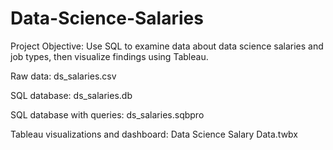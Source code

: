 # Data-Science-Salaries

Project Objective: Use SQL to examine data about data science salaries and job types, then visualize findings using Tableau.

Raw data: ds_salaries.csv

SQL database: ds_salaries.db

SQL database with queries: ds_salaries.sqbpro

Tableau visualizations and dashboard: Data Science Salary Data.twbx
